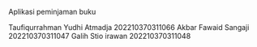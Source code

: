 Aplikasi peminjaman buku

Taufiqurrahman Yudhi Atmadja 202210370311066
Akbar Fawaid Sangaji 202210370311047
Galih Stio irawan 202210370311048
